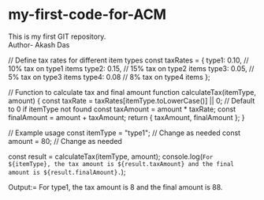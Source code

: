 # my-first-code-for-ACM
This is my first GIT repository.
<br>
Author- Akash Das


// Define tax rates for different item types
const taxRates = {
    type1: 0.10,  // 10% tax on type1 items
    type2: 0.15,  // 15% tax on type2 items
    type3: 0.05,  // 5% tax on type3 items
    type4: 0.08   // 8% tax on type4 items
};

// Function to calculate tax and final amount
function calculateTax(itemType, amount) {
    const taxRate = taxRates[itemType.toLowerCase()] || 0; // Default to 0 if itemType not found
    const taxAmount = amount * taxRate;
    const finalAmount = amount + taxAmount;
    return { taxAmount, finalAmount };
}

// Example usage
const itemType = "type1"; // Change as needed
const amount = 80; // Change as needed

const result = calculateTax(itemType, amount);
console.log(`For ${itemType}, the tax amount is ${result.taxAmount} and the final amount is ${result.finalAmount}.`);




Output:=
For type1, the tax amount is 8 and the final amount is 88.



